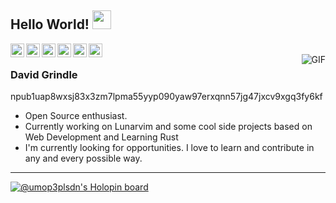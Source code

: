 ## Hello World! <img src="https://raw.githubusercontent.com/iampavangandhi/iampavangandhi/master/gifs/Hi.gif" width="30px"></h2>

<a href="https://twitter.com/DavidGrindle">
  <img align="left" alt="David's Twitter" width="22px" src="https://cdn.jsdelivr.net/npm/simple-icons@v3/icons/twitter.svg" />
</a>
<a href="https://www.linkedin.com/in/dgrindle/">
  <img align="left" alt="David's Linkdein" width="22px" src="https://cdn.jsdelivr.net/npm/simple-icons@v3/icons/linkedin.svg" />
</a>
<a href="https://github.com/umop3plsdn">
  <img align="left" alt="David's Github" width="22px" src="https://cdn.jsdelivr.net/npm/simple-icons@v3/icons/github.svg" />
</a>
<a href="https://t.me/AjayKhalsa">
  <img align="left" alt="David's Telegram" width="22px" src="https://cdn.jsdelivr.net/npm/simple-icons@v3/icons/telegram.svg" />
</a>
<a href="https://www.hackerrank.com/umop3plsdn">
  <img align="left" alt="David's Hackerrank" width="22px" src="https://cdn.jsdelivr.net/npm/simple-icons@v3/icons/hackerrank.svg" />
</a>
<a href="https://www.kaggle.com/umop3plsdn">
  <img align="left" alt="David's Kaggle" width="22px" src="https://cdn.jsdelivr.net/npm/simple-icons@3.1.0/icons/kaggle.svg" />
</a>
<br />
<img align="right" alt="GIF" src="https://media.giphy.com/media/13HgwGsXF0aiGY/giphy.gif" />

### David Grindle
npub1uap8wxsj83x3zm7lpma55yyp090yaw97erxqnn57jg47jxcv9xgq3fy6kf
- Open Source enthusiast.
- Currently working on Lunarvim and some cool side projects based on Web Development and Learning Rust
- I'm currently looking for opportunities. I love to learn and contribute in any and every possible way.

---

[![@umop3plsdn's Holopin board](https://holopin.me/umop3plsdn)](https://holopin.io/@umop3plsdn)
